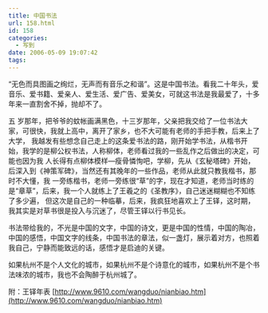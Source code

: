 ```yaml
---
title: 中国书法
url: 158.html
id: 158
categories:
  - 写到
date: 2006-05-09 19:07:42
tags:
---
```


“无色而具图画之绚烂，无声而有音乐之和谐”。这是中国书法。看我二十年头，爱音乐、爱书籍、爱亲人、爱生活、爱广告、爱美女，可就这书法是我最爱了，十多年来一直割舍不掉，抛却不了。  
  
五 岁那年，把爷爷的蚊帐画满黑色，十三岁那年，父亲把我交给了一位书法大家，可很快，我就上高中，离开了家乡，也不大可能有老师的手把手教，后来上了大学， 我越发有些想念自己走上的这条爱书法的路，刚开始学书法，从楷书开始，我学的是柳公权书法，人称柳体，老师看过我的一些乱作之后做出的决定，可能也因为我 人长得有点柳体模样—瘦骨憐恂吧，学柳，先从《玄秘塔碑》开始，后深入到《神策军碑》，当然还有其晚年的一些作品，老师从此就只教我楷书，那时不大懂，我 一旁练楷书，老师一旁练很“草”的字，现在才知道，老师当时练的是“章草”，后来，我一个人就练上了王羲之的《圣教序》，自己迷迷糊糊也不知练了多少遍， 但这次是自己的一种临摹，后来，我疯狂地喜欢上了王铎，这时期，我其实是对草书很是投入与沉迷了，尽管王铎以行书见长。  
  
书法带给我的，不光是中国的文字，中国的诗文，更是中国的性情，中国的陶冶，中国的感悟，中国文字的线条，中国书法的章法，似一盏灯，展示着对方，也照着我自己，宁静而能致远的话，感悟才是启迪的关键。  
  
如果杭州不是个人文化的城市，如果杭州不是个诗意化的城市，如果杭州不是个书法味浓的城市，我也不会陶醉于杭州城了。  
  
附：王铎年表 [http://www.9610.com/wangduo/nianbiao.htm](http://www.9610.com/wangduo/nianbiao.htm)